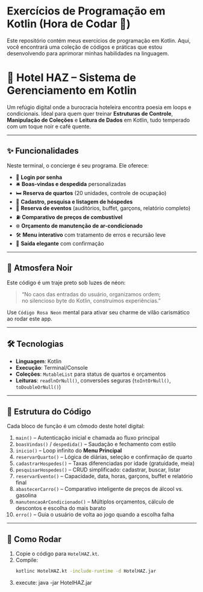 # Exercícios de Programação em Kotlin (Hora de Codar 📲)

Este repositório contém meus exercícios de programação em Kotlin. Aqui, você encontrará uma coleção de códigos e práticas que estou desenvolvendo para aprimorar minhas habilidades na linguagem.

# 🏨 Hotel HAZ – Sistema de Gerenciamento em Kotlin

Um refúgio digital onde a burocracia hoteleira encontra poesia em loops e condicionais. Ideal para quem quer treinar **Estruturas de Controle**, **Manipulação de Coleções** e **Leitura de Dados** em Kotlin, tudo temperado com um toque noir e café quente.

---

## ✨ Funcionalidades

Neste terminal, o concierge é seu programa. Ele oferece:

- 🔐 **Login por senha**  
- 🛎️ **Boas-vindas e despedida** personalizadas  
- 🛏️ **Reserva de quartos** (20 unidades, controle de ocupação)  
- 📝 **Cadastro, pesquisa e listagem de hóspedes**  
- 🎉 **Reserva de eventos** (auditórios, buffet, garçons, relatório completo)  
- ⛽ **Comparativo de preços de combustível**  
- ❄️ **Orçamento de manutenção de ar-condicionado**  
- 🛠️ **Menu interativo** com tratamento de erros e recursão leve  
- 🚪 **Saída elegante** com confirmação

---

## 🌙 Atmosfera Noir

Este código é um traje preto sob luzes de néon:

> “No caos das entradas do usuário, organizamos ordem;  
>  no silencioso byte do Kotlin, construímos experiências.”

Use `Código Rosa Neon` mental para ativar seu charme de vilão carismático ao rodar este app.

---

## 🛠️ Tecnologias

- **Linguagem**: Kotlin  
- **Execução**: Terminal/Console  
- **Coleções**: `MutableList` para status de quartos e orçamentos  
- **Leituras**: `readlnOrNull()`, conversões seguras (`toIntOrNull()`, `toDoubleOrNull()`)

---

## 📂 Estrutura do Código

Cada bloco de função é um cômodo deste hotel digital:

1. `main()` – Autenticação inicial e chamada ao fluxo principal  
2. `boasVindas()` / `despedida()` – Saudação e fechamento com estilo  
3. `inicio()` – Loop infinito do **Menu Principal**  
4. `reservarQuarto()` – Lógica de diárias, seleção e confirmação de quarto  
5. `cadastrarHospedes()` – Taxas diferenciadas por idade (gratuidade, meia)  
6. `pesquisarHospedes()` – CRUD simplificado: cadastrar, buscar, listar  
7. `reservarEvento()` – Capacidade, data, horas, garçons, buffet e relatório final  
8. `abastecerCarro()` – Comparativo inteligente de preços de álcool vs. gasolina  
9. `manutencaoArCondicionado()` – Múltiplos orçamentos, cálculo de descontos e escolha do mais barato  
10. `erro()` – Guia o usuário de volta ao jogo quando a escolha falha

---

## 🚀 Como Rodar

1. Copie o código para `HotelHAZ.kt`.  
2. Compile:  
   ```bash
   kotlinc HotelHAZ.kt -include-runtime -d HotelHAZ.jar
3. execute:
java -jar HotelHAZ.jar
